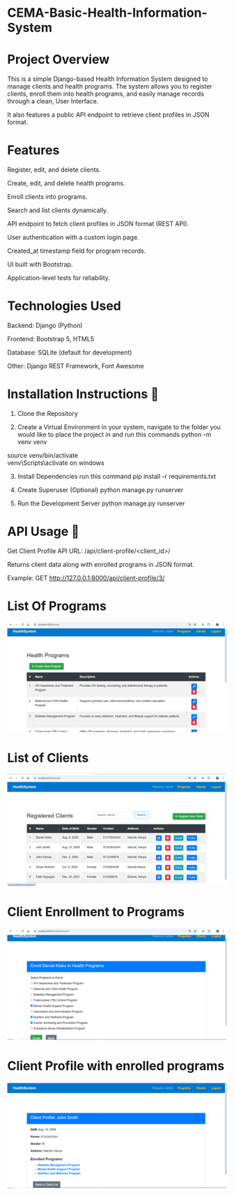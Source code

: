 # CEMA-Basic-Health-Information-System

# Project Overview

This is a simple Django-based Health Information System designed to manage clients and health programs.
The system allows you to register clients, enroll them into health programs, and easily manage records through a clean, User Interface.

It also features a public API endpoint to retrieve client profiles in JSON format.

# Features

Register, edit, and delete clients.

Create, edit, and delete health programs.

Enroll clients into programs.

Search and list clients dynamically.

API endpoint to fetch client profiles in JSON format (REST API).

User authentication with a custom login page.

Created_at timestamp field for program records.

UI built with Bootstrap.

Application-level tests for reliability.

# Technologies Used

Backend: Django (Python)

Frontend: Bootstrap 5, HTML5

Database: SQLite (default for development)

Other: Django REST Framework, Font Awesome

# Installation Instructions 🚀

1. Clone the Repository

2. Create a Virtual Environment
   in your system, navigate to the folder you would like to place the project in and run this commands
   python -m venv venv

source venv/bin/activate  
venv\Scripts\activate on windows

3. Install Dependencies
   run this command
   pip install -r requirements.txt

4. Create Superuser (Optional)
   python manage.py runserver

5. Run the Development Server
   python manage.py runserver

# API Usage 📡

Get Client Profile API
URL: /api/client-profile/<client_id>/

Returns client data along with enrolled programs in JSON format.

Example:
GET http://127.0.0.1:8000/api/client-profile/3/

# List Of Programs

![alt text](image.png)

# List of Clients

![alt text](image-1.png)

# Client Enrollment to Programs

![alt text](image-2.png)

# Client Profile with enrolled programs

![alt text](image-3.png)
